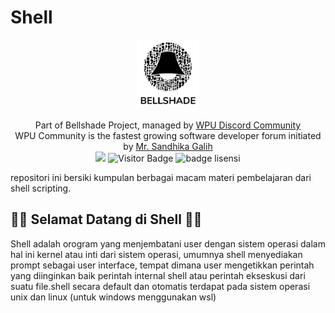 # Shell
<p align="center">
  <img width="20%" src="https://github.com/bellshade/Python/blob/main/assets/logo.png?raw=true"><br/><br/>
  Part of Bellshade Project, managed by <a href="http://discord.gg/S4rrXQU"> WPU Discord Community</a> <br>
  WPU Community is the fastest growing software developer forum initiated by <a href="https://www.youtube.com/c/WebProgrammingUNPAS"> Mr. Sandhika Galih</a> <br>
  <!-- badge link discord -->
  <a href="http://discord.gg/S4rrXQU"><img src="https://img.shields.io/discord/722002048643497994?logo=discord&logoColor=white&style=for-the-badge"></a>
  <!-- badge visitor -->
  <img alt="Visitor Badge" src="https://visitor-badges.glitch.me?username=bellshade&repo=shell&label=VISITOR&style=for-the-badge&color=%2324FF62&contentType=svg">
  <!-- badge lisensi -->
  <img alt="badge lisensi" src="https://img.shields.io/github/license/bellshade/Shell?style=for-the-badge">
 <br>
</p>

repositori ini bersiki kumpulan berbagai macam materi pembelajaran dari shell scripting.


## 🎉🎉 Selamat Datang di Shell 🎉🎉

Shell adalah orogram yang menjembatani user dengan sistem operasi dalam hal ini kernel atau inti dari sistem operasi, umumnya shell menyediakan prompt sebagai user interface, tempat dimana user mengetikkan perintah yang diinginkan baik perintah internal shell atau perintah ekseskusi dari suatu file.shell secara default dan otomatis terdapat pada sistem operasi unix dan linux (untuk windows menggunakan wsl)
